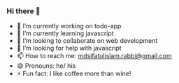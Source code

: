 ### Hi there 👋

- 🔭 I’m currently working on todo-app
- 🌱 I’m currently learning javascript
- 👯 I’m looking to collaborate on web development
- 🤔 I’m looking for help with javascript
- 📫 How to reach me: mdsifatulislam.rabbi@gmail.com
- 😄 Pronouns: he/ his
- ⚡ Fun fact: I like coffee more than wine!
